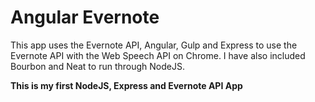 # Angular Evernote

This app uses the Evernote API, Angular, Gulp and Express to use the Evernote API with the Web Speech API on Chrome. I have also included Bourbon and Neat to run through NodeJS. 

**This is my first NodeJS, Express and Evernote API App**